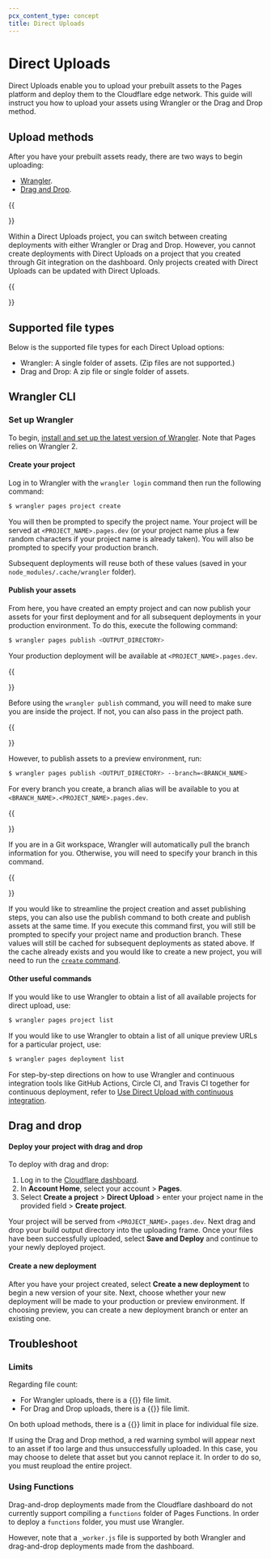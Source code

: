 ```yaml
---
pcx_content_type: concept
title: Direct Uploads
---
```


# Direct Uploads

Direct Uploads enable you to upload your prebuilt assets to the Pages platform and deploy them to the Cloudflare edge network. This guide will instruct you how to upload your assets using Wrangler or the Drag and Drop method.

## Upload methods

After you have your prebuilt assets ready, there are two ways to begin uploading:

* [Wrangler](/pages/platform/direct-upload/#wrangler-cli).
* [Drag and Drop](/pages/platform/direct-upload/#drag-and-drop).

{{<Aside type= "note">}}

Within a Direct Uploads project, you can switch between creating deployments with either Wrangler or Drag and Drop. However, you cannot create deployments with Direct Uploads on a project that you created through Git integration on the dashboard. Only projects created with Direct Uploads can be updated with Direct Uploads.

{{</Aside>}}

## Supported file types

Below is the supported file types for each Direct Upload options:
* Wrangler: A single folder of assets. (Zip files are not supported.)
* Drag and Drop: A zip file or single folder of assets.

## Wrangler CLI

### Set up Wrangler

To begin, [install and set up the latest version of Wrangler](/workers/wrangler/get-started/). Note that Pages relies on Wrangler 2.

#### Create your project

Log in to Wrangler with the `wrangler login` command then run the following command:

```sh
$ wrangler pages project create
```

You will then be prompted to specify the project name. Your project will be served at `<PROJECT_NAME>.pages.dev` (or your project name plus a few random characters if your project name is already taken). You will also be prompted to specify your production branch.

Subsequent deployments will reuse both of these values (saved in your `node_modules/.cache/wrangler` folder).


#### Publish your assets

From here, you have created an empty project and can now publish your assets for your first deployment and for all subsequent deployments in your production environment. To do this, execute the following command:

```sh
$ wrangler pages publish <OUTPUT_DIRECTORY>
```

Your production deployment will be available at `<PROJECT_NAME>.pages.dev`.

{{<Aside type= "note">}}

Before using the `wrangler publish` command, you will need to make sure you are inside the project. If not, you can also pass in the project path.

{{</Aside>}}

However, to publish assets to a preview environment, run:

```sh
$ wrangler pages publish <OUTPUT_DIRECTORY> --branch=<BRANCH_NAME>
```

For every branch you create, a branch alias will be available to you at `<BRANCH_NAME>.<PROJECT_NAME>.pages.dev`.

{{<Aside type= "note">}}

If you are in a Git workspace, Wrangler will automatically pull the branch information for you. Otherwise, you will need to specify your branch in this command.

{{</Aside>}}

If you would like to streamline the project creation and asset publishing steps, you can also use the publish command to both create and publish assets at the same time. If you execute this command first, you will still be prompted to specify your project name and production branch. These values will still be cached for subsequent deployments as stated above. If the cache already exists and you would like to create a new project, you will need to run the [`create` command](#create-your-project).

#### Other useful commands

If you would like to use Wrangler to obtain a list of all available projects for direct upload, use:

```sh
$ wrangler pages project list
```

If you would like to use Wrangler to obtain a list of all unique preview URLs for a particular project, use:

```sh
$ wrangler pages deployment list
```

For step-by-step directions on how to use Wrangler and continuous integration tools like GitHub Actions, Circle CI, and Travis CI together for continuous deployment, refer to [Use Direct Upload with continuous integration](/pages/how-to/use-direct-upload-with-continuous-integration/).

## Drag and drop

#### Deploy your project with drag and drop

To deploy with drag and drop:

1. Log in to the [Cloudflare dashboard](https://dash.cloudflare.com/login).
2. In **Account Home**, select your account > **Pages**.
3. Select **Create a project** > **Direct Upload** > enter your project name in the provided field > **Create project**.

Your project will be served from `<PROJECT_NAME>.pages.dev`. Next drag and drop your build output directory into the uploading frame. Once your files have been successfully uploaded, select **Save and Deploy** and continue to your newly deployed project.

#### Create a new deployment

After you have your project created, select **Create a new deployment** to begin a new version of your site. Next, choose whether your new deployment will be made to your production or preview environment. If choosing preview, you can create a new deployment branch or enter an existing one.

## Troubleshoot

### Limits

Regarding file count:

* For Wrangler uploads, there is a {{<snippet id="cf-pages-limits-file-count">}} file limit.
* For Drag and Drop uploads, there is a {{<snippet id="cf-pages-limits-drag-and-drop-file-count">}} file limit.

On both upload methods, there is a {{<snippet id="cf-pages-limits-file-size">}} limit in place for individual file size.


If using the Drag and Drop method, a red warning symbol will appear next to an asset if too large and thus unsuccessfully uploaded. In this case, you may choose to delete that asset but you cannot replace it. In order to do so, you must reupload the entire project.

### Using Functions

Drag-and-drop deployments made from the Cloudflare dashboard do not currently support compiling a `functions` folder of Pages Functions. In order to deploy a `functions` folder, you must use Wrangler.

However, note that a `_worker.js` file is supported by both Wrangler and drag-and-drop deployments made from the dashboard.


